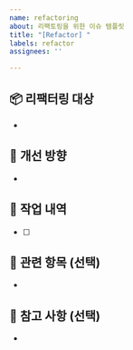 ```yaml
---
name: refactoring
about: 리팩토링을 위한 이슈 템플릿
title: "[Refactor] "
labels: refactor
assignees: ''

---
```


## 📦 리팩터링 대상
- 

## 🧠 개선 방향
- 

## 📝 작업 내역
- [ ] 

## 🔗 관련 항목 (선택)
- 

## 📌 참고 사항 (선택)
-
